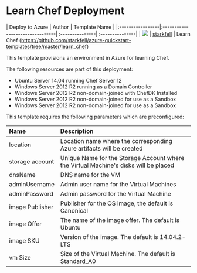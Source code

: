 # Learn Chef Deployment

| Deploy to Azure  | Author                          | Template Name   |
|:-----------------|:--------------------------------| :---------------| :---------------|
| <a href="https://portal.azure.com/#create/Microsoft.Template/uri/https%3A%2F%2Fraw.githubusercontent.com%2Fstarkfell%2Fazure-quickstart-templates%2Fmaster%2Flearn_chef%2Fazuredeploy.json" target="_blank"><img src="http://azuredeploy.net/deploybutton_small.png"/></a> | [starkfell](https://github.com/starkfell) | Learn Chef (https://github.com/starkfell/azure-quickstart-templates/tree/master/learn_chef)


 This template provisions an environment in Azure for learning Chef.
 
 The following resources are part of this deployment:
 - Ubuntu Server 14.04 running Chef Server 12
 - Windows Server 2012 R2 running as a Domain Controller
 - Windows Server 2012 R2 non-domain-joined with ChefDK Installed
 - Windows Server 2012 R2 non-domain-joined for use as a Sandbox
 - Windows Server 2012 R2 non-domain-joined for use as a Sandbox

 
 This template requires the following parameters which are preconfigured:


| Name             | Description                     |
|:-----------------| :--------------------------------|
| location | Location name where the corresponding Azure artifacts will be created |
| storage account  | Unique  Name for the Storage Account where the Virtual Machine's disks will be placed |
| dnsName | DNS name for the VM |
| adminUsername  | Admin user name for the Virtual Machines  |
| adminPassword  | Admin password for the Virtual Machine  |
| image Publisher <Optional> | Publisher for the OS image, the default is Canonical|
| image Offer <Optional> | The name of the image offer. The default is Ubuntu |
| image SKU  <Optional> | Version of the image. The default is 14.04.2-LTS |
| vm Size  <Optional> | Size of the Virtual Machine. The default is Standard_A0 |
